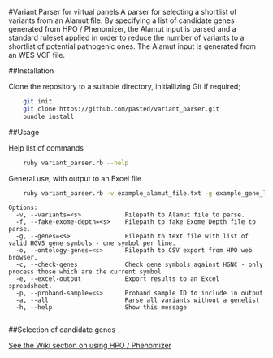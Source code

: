 #Variant Parser for virtual panels
A parser for selecting a shortlist of variants from an Alamut file.
By specifying a list of candidate genes generated from HPO / Phenomizer, the Alamut input is parsed and a standard ruleset applied in order to reduce the number of variants to a shortlist of potential pathogenic ones. The Alamut input is generated from an WES VCF file.


##Installation

Clone the repository to a suitable directory, initiallizing Git if required;

```bash
	git init
	git clone https://github.com/pasted/variant_parser.git
	bundle install
```
##Usage

Help list of commands

```bash
	ruby variant_parser.rb --help
```

General use, with output to an Excel file
```bash
	ruby variant_parser.rb -v example_alamut_file.txt -g example_gene_list.txt -e

```

```
Options:
  -v, --variants=<s>            Filepath to Alamut file to parse.
  -f, --fake-exome-depth=<s>    Filepath to fake Exome Depth file to parse.
  -g, --genes=<s>               Filepath to text file with list of valid HGVS gene symbols - one symbol per line.
  -o, --ontology-genes=<s>      Filepath to CSV export from HPO web browser.
  -c, --check-genes             Check gene symbols against HGNC - only process those which are the current symbol
  -e, --excel-output            Export results to an Excel spreadsheet.
  -p, --proband-sample=<s>      Proband sample ID to include in output
  -a, --all                     Parse all variants without a genelist
  -h, --help                    Show this message


```

##Selection of candidate genes

[See the Wiki section on using HPO / Phenomizer](https://github.com/pasted/variant_parser/wiki/Variant-parser---Examples-of-use)
